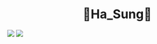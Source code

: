 
<h1 align="center"><strong>👻Ha_Sung👻</strong></h1>
 <a href="https://github.com/jikwan0327/github-readme-stats">
    <img src="https://github-readme-stats.vercel.app/api?username=tedsoftj1123&bg_color=30,BDCCE6,6BE78D&title_color=fff&text_color=fff"/></a>
 <a href="http://mazassumnida.wtf/api/generate_badge?boj=tedsoftj1123">    <img src="http://mazassumnida.wtf/api/generate_badge?boj=tedsoftj1123"/></a>
